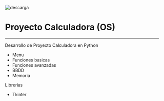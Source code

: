 ![descarga](https://user-images.githubusercontent.com/76250515/113486632-450fe780-948a-11eb-8609-b31d80a496cc.png)
# Proyecto Calculadora (OS)
---------

Desarrollo de Proyecto Calculadora en Python

- Menu
- Funciones basicas
- Funciones avanzadas
- BBDD
- Memoria


Librerias
- Tkinter

